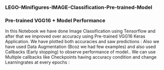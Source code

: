 ### LEGO-Minifigures-IMAGE-Classification-Pre-trained-Model
### Pre-trained VGG16 + Model Performance  
In this Notebook we have done Image Classification using Tensorflow and after that we improved over accuracy using Pre-trained VGG16 Keras Application. 
We have plotted both accuracies and saw predictions : 
Also we have used Data Augmentation (Bcoz we had few examples) and also used Callbacks (Early stopping) to observe performance of model.. We can use Multiple callbacks like Checkpoints having accuracy condition and change Learningrates at every epochs : 


